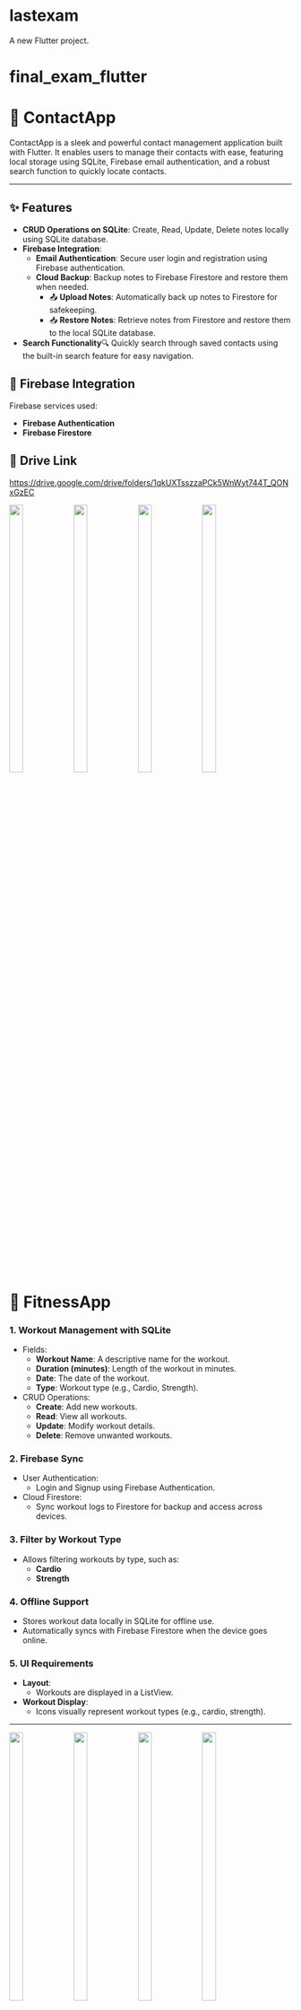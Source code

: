 # lastexam

A new Flutter project.


# final_exam_flutter

# 📱 ContactApp


ContactApp is a sleek and powerful contact management application built with Flutter. It enables users to manage their contacts with ease, featuring local storage using SQLite, Firebase email authentication, and a robust search function to quickly locate contacts.


---

## ✨ Features

- **CRUD Operations on SQLite**: Create, Read, Update, Delete notes locally using SQLite database.
- **Firebase Integration**:
  - **Email Authentication**: Secure user login and registration using Firebase authentication.
  - **Cloud Backup**: Backup notes to Firebase Firestore and restore them when needed.
    - 📤 **Upload Notes**: Automatically back up notes to Firestore for safekeeping.
    - 📥 **Restore Notes**: Retrieve notes from Firestore and restore them to the local SQLite database.
- **Search Functionality**🔍 Quickly search through saved contacts using the built-in search feature for easy navigation.


## 🚀 Firebase Integration
Firebase services used:
- **Firebase Authentication**
- **Firebase Firestore**



## 📄 Drive Link 

https://drive.google.com/drive/folders/1qkUXTsszzaPCk5WnWyt744T_QONxGzEC




   <img src = "https://github.com/user-attachments/assets/82d285ee-2e4c-457f-8c33-b107e264b6c6"  height=35% width=22%  />
   <img src = "https://github.com/user-attachments/assets/8e07832f-0981-4a91-8a07-f1545677049a"  height=35% width=22%  />
    <img src = "https://github.com/user-attachments/assets/2fb1f958-6a5d-426c-9146-8504aaf453d8"  height=35% width=22%  />
    <img src = "https://github.com/user-attachments/assets/9137f8d9-efe4-4d24-bb02-8b64184d0b5d"  height=35% width=22%  />


# 📱 FitnessApp
### 1. Workout Management with SQLite
- Fields:
  - **Workout Name**: A descriptive name for the workout.
  - **Duration (minutes)**: Length of the workout in minutes.
  - **Date**: The date of the workout.
  - **Type**: Workout type (e.g., Cardio, Strength).
- CRUD Operations:
  - **Create**: Add new workouts.
  - **Read**: View all workouts.
  - **Update**: Modify workout details.
  - **Delete**: Remove unwanted workouts.

### 2. Firebase Sync
- User Authentication:
  - Login and Signup using Firebase Authentication.
- Cloud Firestore:
  - Sync workout logs to Firestore for backup and access across devices.

### 3. Filter by Workout Type
- Allows filtering workouts by type, such as:
  - **Cardio**
  - **Strength**

### 4. Offline Support
- Stores workout data locally in SQLite for offline use.
- Automatically syncs with Firebase Firestore when the device goes online.

### 5. UI Requirements
- **Layout**:
  - Workouts are displayed in a ListView.
- **Workout Display**:
  - Icons visually represent workout types (e.g., cardio, strength).

---


  <img src = "https://github.com/user-attachments/assets/2fb1f958-6a5d-426c-9146-8504aaf453d8"  height=35% width=22%  />
    <img src = "https://github.com/user-attachments/assets/9137f8d9-efe4-4d24-bb02-8b64184d0b5d"  height=35% width=22%  />
        <img src = "https://github.com/user-attachments/assets/978abe5b-7e00-4b9b-8775-a2001c639d7b"  height=35% width=22%  />
    <img src = "https://github.com/user-attachments/assets/4aff4b7e-554c-4f39-afe3-1fd54f78c1ba"  height=35% width=22%  />
        <img src = "https://github.com/user-attachments/assets/97ad250f-3a30-4cfa-ba39-674d4aacceaa"  height=35% width=22%  />


## 📄   Fitness Drive Link 
https://drive.google.com/drive/folders/1qkUXTsszzaPCk5WnWyt744T_QONxGzEC
    
